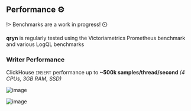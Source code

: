 ## Performance ⚙️

!> Benchmarks are a work in progress! ⏲️

**qryn** is regularly tested using the Victoriametrics Prometheus benchmark and various LogQL benchmarks

### Writer Performance
ClickHouse `INSERT` performance up to **~500k samples/thread/second** _(4 CPUs, 3GB RAM, SSD)_

![image](https://user-images.githubusercontent.com/1423657/187044328-b300b810-0e1b-46e3-8878-067d0a9fb6f7.png)

![image](https://user-images.githubusercontent.com/1423657/187044346-cd3a6d66-0f05-4993-a6ba-b44727bbdc81.png)
